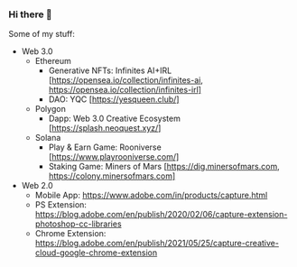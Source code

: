 ### Hi there 👋

<!--
**gupnik/gupnik** is a ✨ _special_ ✨ repository because its `README.md` (this file) appears on your GitHub profile.

Here are some ideas to get you started:

- 🔭 I’m currently working on ...
- 🌱 I’m currently learning ...
- 👯 I’m looking to collaborate on ...
- 🤔 I’m looking for help with ...
- 💬 Ask me about ...
- 📫 How to reach me: ...
- 😄 Pronouns: ...
- ⚡ Fun fact: ...
-->

Some of my stuff:

- Web 3.0
  - Ethereum
    - Generative NFTs: Infinites AI+IRL [https://opensea.io/collection/infinites-ai, https://opensea.io/collection/infinites-irl]
    - DAO: YQC [https://yesqueen.club/]
  - Polygon
    - Dapp: Web 3.0 Creative Ecosystem [https://splash.neoquest.xyz/]
  - Solana
    - Play & Earn Game: Rooniverse [https://www.playrooniverse.com/]
    - Staking Game: Miners of Mars [https://dig.minersofmars.com, https://colony.minersofmars.com]
- Web 2.0
  - Mobile App: https://www.adobe.com/in/products/capture.html
  - PS Extension: https://blog.adobe.com/en/publish/2020/02/06/capture-extension-photoshop-cc-libraries
  - Chrome Extension: https://blog.adobe.com/en/publish/2021/05/25/capture-creative-cloud-google-chrome-extension
